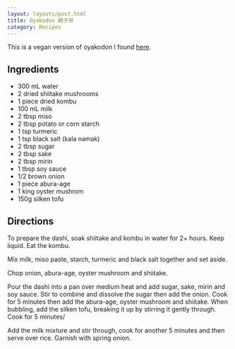 ```yaml
---
layout: layouts/post.html
title: Oyakodon 親子丼
category: Recipes
---
```

This is a vegan version of oyakodon I found [here](https://www.youtube.com/watch?v=F58g2R0oAOs).

## Ingredients
- 300 mL water
- 2 dried shiitake mushrooms
- 1 piece dried kombu
- 100 mL milk
- 2 tbsp miso
- 2 tbsp potato or corn starch
- 1 tsp turmeric
- 1 tsp black salt (kala namak)
- 2 tbsp sugar
- 2 tbsp sake
- 2 tbsp mirin
- 1 tbsp soy sauce
- 1/2 brown onion
- 1 piece abura-age
- 1 king oyster mushrom
- 150g silken tofu

## Directions
To prepare the dashi, soak shiitake and kombu in water for 2+ hours. Keep liquid. Eat the kombu.

Mix milk, miso paste, starch, turmeric and black salt together and set aside.

Chop onion, abura-age, oyster mushroom and shiitake.

Pour the dashi into a pan over medium heat and add sugar, sake, mirin and soy sauce. Stir to combine and dissolve the sugar then add the onion. Cook for 5 minutes then add the abura-age, oyster mushroom and shiitake. When bubbling, add the silken tofu, breaking it up by stirring it gently through. Cook for 5 minutes/

Add the milk mixture and stir through, cook for another 5 minutes and then serve over rice. Garnish with spring onion.
